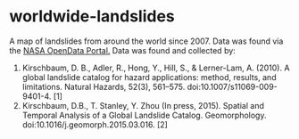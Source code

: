 # worldwide-landslides
A map of landslides from around the world since 2007. Data was found via the <a href=https://data.nasa.gov/Earth-Science/Map-of-Landslides-by-Country-Based-on-Global-Lands/mbjj-32hw> NASA OpenData Portal.</a> Data was found and collected by: 

1. Kirschbaum, D. B., Adler, R., Hong, Y., Hill, S., & Lerner-Lam, A. (2010). A global landslide catalog for hazard applications: method, results, and limitations. Natural Hazards, 52(3), 561–575. doi:10.1007/s11069-009-9401-4. [1]
2. Kirschbaum, D.B., T. Stanley, Y. Zhou (In press, 2015). Spatial and Temporal Analysis of a Global Landslide Catalog. Geomorphology. doi:10.1016/j.geomorph.2015.03.016. [2]

